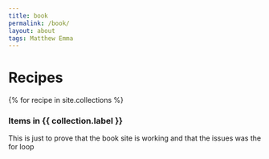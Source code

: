```yaml
---
title: book
permalink: /book/
layout: about
tags: Matthew Emma
---
```


<h1>Recipes</h1>
<div>
{% for recipe in site.collections %}
  <h3 class="post-meta">
    Items in {{ collection.label }}
  </h3>
</div>
<p>This is just to prove that the book site is working and that the issues was the for loop</p>
